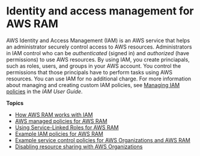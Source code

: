 # Identity and access management for AWS RAM<a name="security-iam"></a>

AWS Identity and Access Management \(IAM\) is an AWS service that helps an administrator securely control access to AWS resources\. Administrators in IAM control who can be *authenticated* \(signed in\) and *authorized* \(have permissions\) to use AWS resources\. By using IAM, you create princiapals, such as roles, users, and groups in your AWS account\. You control the permissions that those principals have to perform tasks using AWS resources\. You can use IAM for no additional charge\. For more information about managing and creating custom IAM policies, see [Managing IAM policies](https://docs.aws.amazon.com/IAM/latest/UserGuide/access_policies_manage.html) in the *IAM User Guide*\.

**Topics**
+ [How AWS RAM works with IAM](security-iam-policies.md)
+ [AWS managed policies for AWS RAM](security-iam-managed-policies.md)
+ [Using Service\-Linked Roles for AWS RAM](security-iam-service-linked-roles.md)
+ [Example IAM policies for AWS RAM](security-iam-policies-examples.md)
+ [Example service control policies for AWS Organizations and AWS RAM](scp.md)
+ [Disabling resource sharing with AWS Organizations](security-disable-sharing-with-orgs.md)